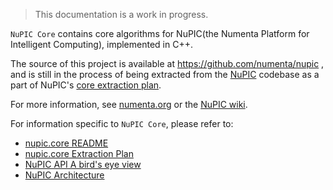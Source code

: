 > This documentation is a work in progress.

`NuPIC Core` contains core algorithms for NuPIC(the Numenta Platform for Intelligent Computing), implemented in C++.

The source of this project is available at https://github.com/numenta/nupic , and is still in the process of being extracted from the [NuPIC](http://github.com/numenta/nupic) codebase as a part of NuPIC's [core extraction plan](https://github.com/numenta/nupic/wiki/nupic.core-Extraction-Plan). 

For more information, see [numenta.org](http://numenta.org) or the [NuPIC wiki](https://github.com/numenta/nupic/wiki).

For information specific to `NuPIC Core`, please refer to:

* [nupic.core README](https://github.com/numenta/nupic/blob/master/README.md)
* [nupic.core Extraction Plan](https://github.com/numenta/nupic/wiki/nupic.core-Extraction-Plan)
* [NuPIC API A bird's eye view](https://github.com/numenta/nupic/wiki/NuPIC-API---A-bird's-eye-view)
* [NuPIC Architecture](https://github.com/numenta/nupic/wiki/NuPIC-Architecture)
